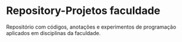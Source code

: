 # Repository-Projetos faculdade
Repositório com códigos, anotações e experimentos de programação aplicados em disciplinas da faculdade.
